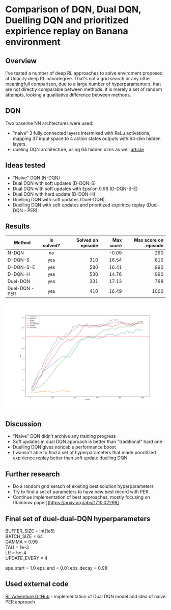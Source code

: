 # Comparison of DQN, Dual DQN, Duelling DQN and prioritized expirience replay on Banana environment

## Overview
I've tested a number of deep RL approaches to solve enviroment proposed at Udacity deep RL nanodegree.
That's not a grid search or any other meaningfull comparison, due to a large number of hyperparamenters, that are not directly
comparable between methods. It is merely a set of random attempts, looking a qualitative difference between methods.

## DQN

Two baseline NN archtectures were used:
 - "naive" 3 fully connected layers intermixed with ReLu activations, mapping 37 input space to 4 action states outputs with 64-dim hidden layers.
 - dueling DQN architecture, using 64 hidden dims as well [article](https://arxiv.org/abs/1511.06581)  

## Ideas tested
 - "Naive" DQN (N-DQN)
 - Dual DQN with soft updates (D-DQN-S)
 - Dual DQN with soft updates with Epsilon 0.98 (D-DQN-S-E)
 - Dual DQN with hard update (D-DQN-H)
 - Duelling DQN with soft updates (Duel-DQN)
 - Duelling DQN with soft updates and prioritized expirince replay (Duel-DQN - PER)
 
## Results

| Method        | Is solved? | Solved on episode | Max score | Max score on episode|
| ------------- |:----------:| -----------------:| ---------:|--------------------:|
| N-DQN         | no         |                   |  -0.09    |    290              |
| D-DQN-S       | yes        |       310         |   16.54   |    810              |
| D-DQN-S-E     | yes        |       580         |   16.41   |    990              |
| D-DQN-H       | yes        |       530         |   14.76   |    990              |
| Duel-DQN      | yes        |       331         |   17.13   |    768              |
| Duel-DQN - PER| yes        |       410         |   16.49   |    1000             |

![performance plot](plot.png "Comparison of various training techinques")

## Discussion

 - "Naive" DQN didn't archive any training progress
 - Soft updates in dual DQN approach is better than "traditional" hard one
 - Duelling DQN gives noticable performance boost
 - I wansn't able to find a set of hyperparameters that made prioritized expirience replay better than soft update duelling DQN 

## Further research
 - Do a random grid serach of existing best solution hyperparameters
 - Try to find a set of parameters to have new best record with PER
 - Continue implementation of best approaches, mostly focusing on (Rainbow paper)[https://arxiv.org/abs/1710.02298] 
 
## Final set of duel-dual-DQN hyperparameters

BUFFER_SIZE = int(1e5)  
BATCH_SIZE = 64        
GAMMA = 0.99            
TAU = 1e-3              
LR = 5e-4               
UPDATE_EVERY = 4        

eps_start = 1.0
eps_end = 0.01 
eps_decay = 0.98

## Used external code

[RL Adventure GitHub](https://github.com/higgsfield/RL-Adventure) - implementation of Dual DQN model and idea of naive PER approach

